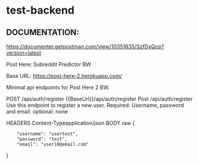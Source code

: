 # test-backend
## DOCUMENTATION: 
https://documenter.getpostman.com/view/10351835/SzfDxQcp?version=latest

Post Here: Subreddit Predictor BW

Base URL: https://post-here-2.herokuapp.com/

Minimal api endpoints for Post Here 2 BW.


POST /api/auth/register
{{BaseUrl}}/api/auth/register
Post /api/auth/register Use this endpoint to register a new user. Required: Username, password and email. optional: none

HEADERS
Content-Typeapplication/json
BODY raw
{
 
        "username": "usertest",
        "password": "test",
        "email": "user10@email.com"
}


